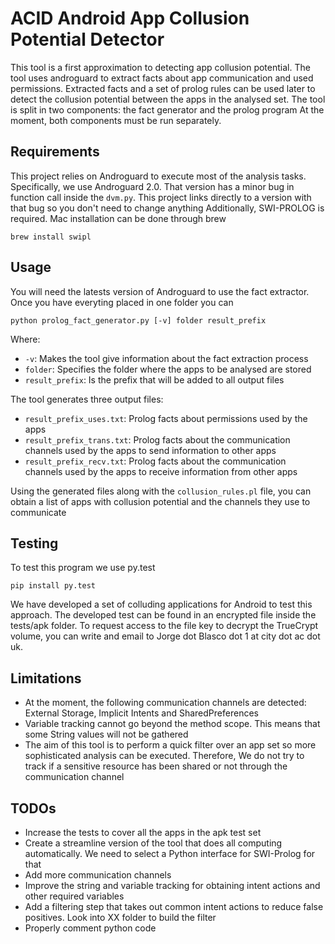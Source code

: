 # ACID Android App Collusion Potential Detector

This tool is a first approximation to detecting app collusion potential. The tool uses androguard to extract facts about
app communication and used permissions. Extracted facts and a set of prolog rules can be used later to detect the collusion
potential between the apps in the analysed set. The tool is split in two components: the fact generator and the prolog program
At the moment, both components must be run separately.

## Requirements

This project relies on Androguard to execute most of the analysis tasks. Specifically, we use Androguard 2.0. That version has a minor bug in 
function call inside the `dvm.py`. This project links directly to a version with that bug so you don't need to change anything
Additionally, SWI-PROLOG is required. Mac installation can be done through brew 
```
brew install swipl
```
## Usage

You will need the latests version of Androguard to use the fact extractor. Once you have everyting placed in one folder you can
```
python prolog_fact_generator.py [-v] folder result_prefix
```

Where:
- `-v`: Makes the tool give information about the fact extraction process
- `folder`: Specifies the folder where the apps to be analysed are stored
- `result_prefix`: Is the prefix that will be added to all output files

The tool generates three output files:
- `result_prefix_uses.txt`: Prolog facts about permissions used by the apps
- `result_prefix_trans.txt`: Prolog facts about the communication channels used by the apps to send information to other apps
- `result_prefix_recv.txt`: Prolog facts about the communication channels used by the apps to receive information from other apps

Using the generated files along with the `collusion_rules.pl` file, you can obtain a list of apps with collusion potential and the channels they use to communicate

## Testing

To test this program we use py.test
```
pip install py.test
```

We have developed a set of colluding applications for Android to test this approach. The developed test can be found in an encrypted file inside the tests/apk folder. To request access to the file key to decrypt the TrueCrypt volume, you can write and email to
Jorge dot Blasco dot 1 at city dot ac dot uk.

## Limitations

- At the moment, the following communication channels are detected: External Storage, Implicit Intents and SharedPreferences
- Variable tracking cannot go beyond the method scope. This means that some String values will not be gathered
- The aim of this tool is to perform a quick filter over an app set so more sophisticated analysis can be executed. Therefore, We do not try to track if a sensitive resource has been shared or not through the communication channel


## TODOs
- Increase the tests to cover all the apps in the apk test set
- Create a streamline version of the tool that does all computing automatically. We need to select a Python interface for SWI-Prolog for that
- Add more communication channels
- Improve the string and variable tracking for obtaining intent actions and other required variables
- Add a filtering step that takes out common intent actions to reduce false positives. Look into XX folder to build the filter
- Properly comment python code
